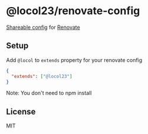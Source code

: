 # @locol23/renovate-config

[Shareable config](https://renovatebot.com/docs/config-presets/) for [Renovate](https://renovatebot.com)

## Setup

Add `@locol` to `extends` property for your renovate config

```json
{
  "extends": ["@locol23"]
}
```

Note: You don't need to npm install

## License

MIT

